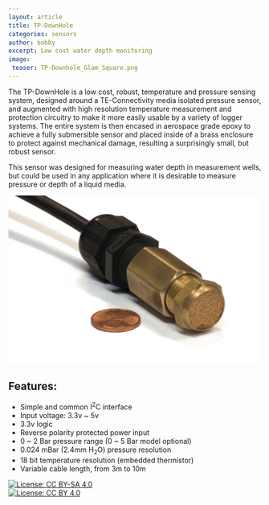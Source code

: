 ```yaml
---
layout: article
title: TP-DownHole
categories: sensors
author: bobby
excerpt: Low cost water depth monitoring
image:
 teaser: TP-Downhole_Glam_Square.png
---
```

The TP-DownHole is a low cost, robust, temperature and pressure sensing system, designed around a TE-Connectivity media isolated pressure sensor, and augmented with high resolution temperature measurement and protection circuitry to make it more easily usable by a variety of logger systems. The entire system is then encased in aerospace grade epoxy to achieve a fully submersible sensor and placed inside of a brass enclosure to protect against mechanical damage, resulting a surprisingly small, but robust sensor.

This sensor was designed for measuring water depth in measurement wells, but could be used in any application where it is desirable to measure pressure or depth of a liquid media. 

![TP-DownHole](/images/TP-Downhole_Enclosure.png "TP-Downhole Enclosure")

## Features:
* Simple and common I<sup>2</sup>C interface
* Input voltage: 3.3v ~ 5v
* 3.3v logic 
* Reverse polarity protected power input
* 0 ~ 2 Bar pressure range (0 ~ 5 Bar model optional)
* 0.024 mBar (2.4mm H<sub>2</sub>O) pressure resolution
* 18 bit temperature resolution (embedded thermistor)
* Variable cable length, from 3m to 10m 

[![License: CC BY-SA 4.0](https://licensebuttons.net/l/by-sa/4.0/80x15.png)](https://creativecommons.org/licenses/by-sa/4.0/)
<br>
[![License: CC BY 4.0](https://img.shields.io/badge/License-CC%20BY%204.0-lightgrey.svg)](https://creativecommons.org/licenses/by/4.0/)


